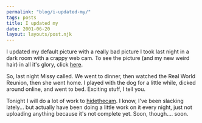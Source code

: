 ```yaml
---
permalink: "blog/i-updated-my/"
tags: posts
title: I updated my
date: 2001-06-20
layout: layouts/post.njk
---
```


I updated my default picture with a really bad picture I took last night in a dark room with a crappy web cam. To see the picture (and my new weird hair) in all it's glory, click [here][1]. 

So, last night Missy called. We went to dinner, then watched the Real World Reunion, then she went home. I played with the dog for a little while, dicked around online, and went to bed. Exciting stuff, I tell you. 

Tonight I will do a lot of work to [hidethecam][2]. I know, I've been slacking lately... but actually have been doing a little work on it every night, just not uploading anything because it's not complete yet. Soon, though.... soon.

 [1]: http://www.hidethecam.com/ljpics/tim.jpg
 [2]: http://www.hidethecam.com/